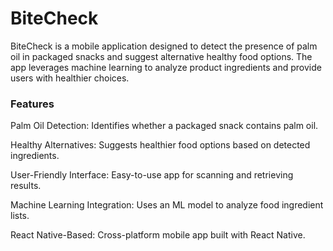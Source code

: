 # BiteCheck

BiteCheck is a mobile application designed to detect the presence of palm oil in packaged snacks and suggest alternative healthy food options. The app leverages machine learning to analyze product ingredients and provide users with healthier choices.

### Features

Palm Oil Detection: Identifies whether a packaged snack contains palm oil.

Healthy Alternatives: Suggests healthier food options based on detected ingredients.

User-Friendly Interface: Easy-to-use app for scanning and retrieving results.

Machine Learning Integration: Uses an ML model to analyze food ingredient lists.

React Native-Based: Cross-platform mobile app built with React Native.

